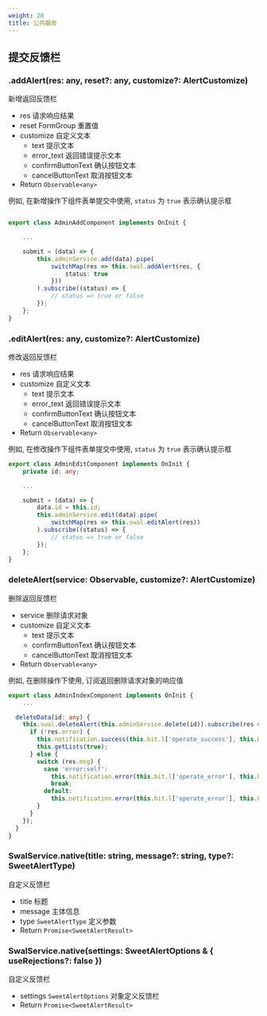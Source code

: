 ```yaml
---
weight: 20
title: 公共服务
---
```


## 提交反馈栏

### .addAlert(res: any, reset?: any, customize?: AlertCustomize)

新增返回反馈栏

- res 请求响应结果
- reset FormGroup 重置值
- customize 自定义文本
   - text 提示文本
   - error_text 返回错误提示文本
   - confirmButtonText 确认按钮文本
   - cancelButtonText 取消按钮文本
- Return `Observable<any>`

例如, 在新增操作下组件表单提交中使用, `status` 为 `true` 表示确认提示框

```typescript

export class AdminAddComponent implements OnInit {

    ...

    submit = (data) => {
        this.adminService.add(data).pipe(
            switchMap(res => this.swal.addAlert(res, {
                status: true
            }))
        ).subscribe((status) => {
            // status => true or false
        });
    };
}
```

### .editAlert(res: any, customize?: AlertCustomize)

修改返回反馈栏

- res 请求响应结果
- customize 自定义文本
   - text 提示文本
   - error_text 返回错误提示文本
   - confirmButtonText 确认按钮文本
   - cancelButtonText 取消按钮文本
- Return `Observable<any>`

例如, 在修改操作下组件表单提交中使用, `status` 为 `true` 表示确认提示框

```typescript
export class AdminEditComponent implements OnInit {
    private id: any;

    ...

    submit = (data) => {
        data.id = this.id;
        this.adminService.edit(data).pipe(
            switchMap(res => this.swal.editAlert(res))
        ).subscribe((status) => {
            // status => true or false
        });
    };
}
```

### deleteAlert(service: Observable, customize?: AlertCustomize)

删除返回反馈栏

- service 删除请求对象
- customize 自定义文本
   - text 提示文本
   - confirmButtonText 确认按钮文本
   - cancelButtonText 取消按钮文本
- Return `Observable<any>`

例如, 在删除操作下使用, 订阅返回删除请求对象的响应值

```typescript
export class AdminIndexComponent implements OnInit {
    ...

  deleteData(id: any) {
    this.swal.deleteAlert(this.adminService.delete(id)).subscribe(res => {
      if (!res.error) {
        this.notification.success(this.bit.l['operate_success'], this.bit.l['delete_success']);
        this.getLists(true);
      } else {
        switch (res.msg) {
          case 'error:self':
            this.notification.error(this.bit.l['operate_error'], this.bit.l['error_delete_self']);
            break;
          default:
            this.notification.error(this.bit.l['operate_error'], this.bit.l['delete_error']);
        }
      }
    });
  }
}
```

### SwalService.native(title: string, message?: string, type?: SweetAlertType)

自定义反馈栏

- title 标题
- message 主体信息
- type `SweetAlertType` 定义参数
- Return `Promise<SweetAlertResult>`

### SwalService.native(settings: SweetAlertOptions & { useRejections?: false })

自定义反馈栏

- settings `SweetAlertOptions` 对象定义反馈栏
- Return `Promise<SweetAlertResult>`
